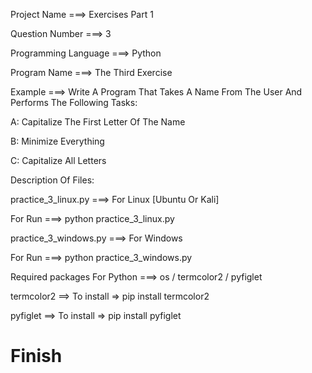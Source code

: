 Project Name ===> Exercises Part 1

Question Number ===> 3

Programming Language ===> Python

Program Name ===> The Third Exercise

Example ===> Write A Program That Takes A Name From The User And Performs The Following Tasks:

A: Capitalize The First Letter Of The Name

B: Minimize Everything

C: Capitalize All Letters

Description Of Files:

practice_3_linux.py ===> For Linux [Ubuntu Or Kali]

For Run ===> python practice_3_linux.py

practice_3_windows.py ===> For Windows

For Run ===> python practice_3_windows.py

Required packages For Python ===> os / termcolor2 / pyfiglet

termcolor2 ==> To install => pip install termcolor2

pyfiglet ==> To install => pip install pyfiglet

# Finish 
